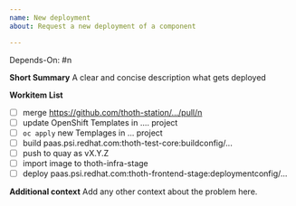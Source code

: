 ```yaml
---
name: New deployment 
about: Request a new deployment of a component 

---
```

Depends-On: #n

**Short Summary**
A clear and concise description what gets deployed

**Workitem List**

- [ ] merge https://github.com/thoth-station/.../pull/n
- [ ] update OpenShift Templates in .... project
- [ ] `oc apply` new Templages in ... project
- [ ] build paas.psi.redhat.com:thoth-test-core:buildconfig/...
- [ ] push to quay as vX.Y.Z
- [ ] import image to thoth-infra-stage
- [ ] deploy paas.psi.redhat.com:thoth-frontend-stage:deploymentconfig/...

**Additional context**
Add any other context about the problem here.
